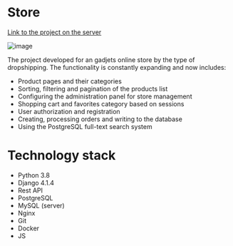 # Store
[Link to the project on the server](http://andko4nm.beget.tech)

![image](https://user-images.githubusercontent.com/119928829/208875656-c71f973f-627b-4dc6-bfcb-1553ae4e62b8.png)

The project developed for an gadjets online store by the type of dropshipping. The functionality is constantly expanding and now includes:
* Product pages and their categories
* Sorting, filtering and pagination of the products list
* Configuring the administration panel for store management
* Shopping cart and favorites category based on sessions
* User authorization and registration
* Creating, processing orders and writing to the database
* Using the PostgreSQL full-text search system

# Technology stack

* Python 3.8
* Django 4.1.4
* Rest API
* PostgreSQL
* MySQL (server)
* Nginx
* Git
* Docker
* JS
